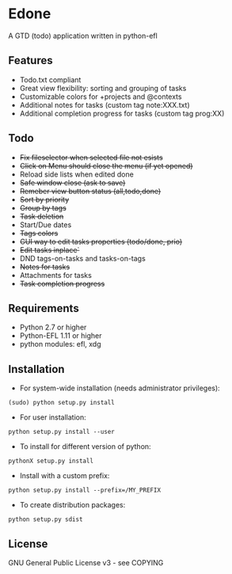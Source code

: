 
Edone
=====

A GTD (todo) application written in python-efl

## Features ##

* Todo.txt compliant
* Great view flexibility: sorting and grouping of tasks
* Customizable colors for +projects and @contexts
* Additional notes for tasks (custom tag note:XXX.txt)
* Additional completion progress for tasks (custom tag prog:XX)

## Todo ##
* ~~Fix fileselector when selected file not esists~~
* ~~Click on Menu should close the menu (if yet opened)~~
* Reload side lists when edited done
* ~~Safe window close (ask to save)~~
* ~~Remeber view button status (all,todo,done)~~
* ~~Sort by priority~~
* ~~Group by tags~~
* ~~Task deletion~~
* Start/Due dates
* ~~Tags colors~~
* ~~GUI way to edit tasks properties (todo/done, prio)~~
* ~~Edit tasks inplace`~~
* DND tags-on-tasks and tasks-on-tags
* ~~Notes for tasks~~
* Attachments for tasks
* ~~Task completion progress~~

## Requirements ##

* Python 2.7 or higher
* Python-EFL 1.11 or higher
* python modules: efl, xdg


## Installation ##

* For system-wide installation (needs administrator privileges):

 `(sudo) python setup.py install`

* For user installation:

 `python setup.py install --user`

* To install for different version of python:

 `pythonX setup.py install`

* Install with a custom prefix:

 `python setup.py install --prefix=/MY_PREFIX`

* To create distribution packages:

 `python setup.py sdist`


## License ##

GNU General Public License v3 - see COPYING
